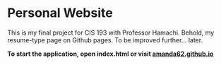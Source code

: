 # Personal Website
This is my final project for CIS 193 with Professor Hamachi.
Behold, my resume-type page on Github pages.
To be improved further... later.

**To start the application, open index.html or visit [amanda62.github.io](https://amanda62.github.io/)**

